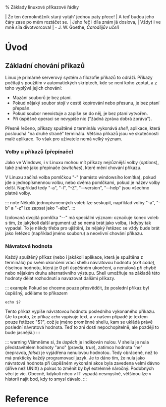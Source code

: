 % Základy linuxové příkazové řádky

| Že ten černokněžník starý vytáh' jednou paty přece!
| A teď budou jeho čáry zase po mém roztáčet se.
| Jeho řeč i díla znám já doslova,
| Vždyť i ve mně síla divotvorcova!
| - J. W. Goethe, _Čarodějův učeň_

# Úvod

## Základní chování příkazů

Linux je primárně serverový systém a filozofie příkazů to odráží. Příkazy počítají s použitím v automatických skriptech, kde se není koho zeptat, a z toho vyplývá jejich chování:

* Mazání souborů je bez ptaní.
* Pokud nějaký soubor stojí v cestě kopírování nebo přesunu, je bez ptaní přepsán.
* Pokud soubor neexistuje a zapíše se do něj, je bez ptaní vytvořen.
* Při úspěšné operaci se nevypíše nic ("žádná zpráva dobrá zpráva").

Přesně řečeno, příkazy spuštěné z terminálu vykonává _shell_, aplikace, která poslouchá "na druhé straně" terminálu. Většina příkazů jsou ve skutečnosti malé aplikace. To však pro uživatele nemá velký význam.

### Volby u příkazů (přepínače)

Jako ve Windows, i v Linuxu mohou mít příkazy nejrůznější volby (_options_), také známé jako přepínače (_switches_), které mění chování příkazu.

V Linuxu začíná volba pomlčkou "-" (namísto windowsího lomítka), pokud jde o jednopísmennou volbu, nebo dvěma pomlčkami, pokud je název volby delší. Například tedy "-a", "-l", "-Z", "--version", "--help" jsou všechno platné volby.

::: note
Několik jednopísmenných voleb lze seskupit, například volby "-a", "-b" a "-z" lze zapsat jako "-abz".
:::

Izolovaná dvojitá pomlčka "--" má speciální význam: označuje konec voleb s tím, že jakýkoli další argument už se nemá brát jako volba, i kdyby tak vypadal. To je někdy třeba pro ujištění, že nějaký řetězec se vždy bude brát jako řetězec (například jméno souboru) a neovlivní chování příkazu.

### Návratová hodnota

Každý spuštěný příkaz (nebo i jakákoli aplikace, která je spuštěna z terminálu) po svém ukončení vrací shellu návratovou hodnotu (_exit code_), číselnou hodnotu, která je 0 při úspěšném ukončení, a nenulová při chybě nebo nějakém druhu alternativního výstupu. Shell umožňuje na základě této hodnoty dělat rozhodnutí a navazovat dalšími příkazy.

::: example
Pokud se chceme pouze přesvědčit, že poslední příkaz byl úspěšný, uděláme to příkazem

    echo $?

Tento příkaz vypíše návratovou hodnotu posledního vykonaného příkazu. (Je to proto, že příkaz ``echo`` vypisuje text, a v našem případě je textem pouze řetězec "$?", což je jméno proměnné shellu, kam se ukládá právě poslední návratová hodnota. Teď to zní dosti nepochopitelně, ale později to bude jasnější.)
:::

::: warning
Všimněme si, že _úspěch_ je indikován nulou. V shellu je nula představitelem hodnoty "ano" (pravda, _true_), zatímco hodnota "ne" (nepravda, _false_) je vyjádřena nenulovou hodnotou. Tedy obráceně, než to má prakticky každý programovací jazyk. Je to dáno tím, že nula jako návratová hodnota při úspěšném vykonání akce byla zavedena velmi dávno (dříve než UNIX) a pokus to změnit by byl extrémně náročný. Podobných věcí je víc. Obecně, kdykoli něco v IT vypadá nesmyslně, většinou lze v historii najít bod, kdy to smysl dávalo.
:::

# Reference
